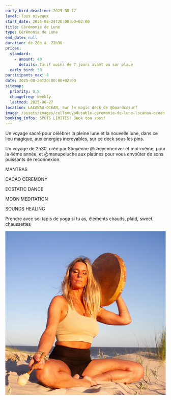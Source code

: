 ```yaml
---
early_bird_deadline: 2025-08-17
level: Tous niveaux
start_date: 2025-08-24T20:00:00+02:00
title: Cérémonie de Lune
type: Cérémonie de Lune
end_date: null
duration: de 20h à  22h30
prices:
  standard:
    - amount: 40
      details: Tarif moins de 7 jours avant ou sur place
  early_bird: 30
participants_max: 8
date: 2025-08-24T20:00:00+02:00
sitemap:
  priority: 0.8
  changefreq: weekly
  lastmod: 2025-06-27
location: LACANAU-OCÉAN, Sur le magic deck de @boandcosurf
image: /assets/images/celleouyadusable-ceremonie-de-lune-lacanau-ocean.jpeg
booking_infos: SPOTS LIMITÉS! Book ton spot!
---
```


Un voyage sacré pour célébrer la pleine lune et la nouvelle lune, dans ce lieu magique, aux énergies incroyables, sur ce deck sous les pins.

Un voyage de 2h30, créé par Sheyenne @sheyenneriver et moi-même, pour la 4ème année, et @manupeluche aux platines pour vous envoûter de sons puissants de reconnexion.

MANTRAS

CACAO CEREMONY

ECSTATIC DANCE

MOON MEDITATION

SOUNDS HEALING

Prendre avec soi tapis de yoga si tu as, éléments chauds, plaid, sweet, chaussettes

!["celleouyadusable jouant du tambour chamanique sur la dune"](/assets/images/celleouyadusable-ceremonie-de-lune-lacanau-ocean-2.jpeg)
